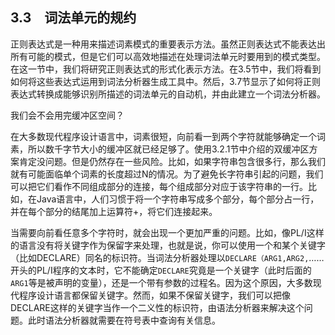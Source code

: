 ## 3.3　词法单元的规约

正则表达式是一种用来描述词素模式的重要表示方法。虽然正则表达式不能表达出所有可能的模式，但是它们可以高效地描述在处理词法单元时要用到的模式类型。在这一节中，我们将研究正则表达式的形式化表示方法。在3.5节中，我们将看到如何将这些表达式运用到词法分析器生成工具中。然后，3.7节显示了如何将正则表达式转换成能够识别所描述的词法单元的自动机，并由此建立一个词法分析器。

我们会不会用完缓冲区空间？

在大多数现代程序设计语言中，词素很短，向前看一到两个字符就能够确定一个词素，所以数千字节大小的缓冲区就已经足够了。使用3.2.1节中介绍的双缓冲区方案肯定没问题。但是仍然存在一些风险。比如，如果字符串包含很多行，那么我们就有可能面临单个词素的长度超过N的情况。为了避免长字符串引起的问题，我们可以把它们看作不同组成部分的连接，每个组成部分对应于该字符串的一行。比如，在Java语言中，人们习惯于将一个字符串写成多个部分，每个部分占一行，并在每个部分的结尾加上运算符+，将它们连接起来。

当需要向前看任意多个字符时，就会出现一个更加严重的问题。比如，像PL/I这样的语言没有将关键字作为保留字来处理，也就是说，你可以使用一个和某个关键字（比如DECLARE）同名的标识符。当词法分析器处理以`DECLARE（ARG1,ARG2,`……开头的PL/I程序的文本时，它不能确定`DECLARE`究竟是一个关键字（此时后面的`ARG1`等是被声明的变量），还是一个带有参数的过程名。因为这个原因，大多数现代程序设计语言都保留关键字。然而，如果不保留关键字，我们可以把像DECLARE这样的关键字当作一个二义性的标识符，由语法分析器来解决这个问题。此时语法分析器就需要在符号表中查询有关信息。